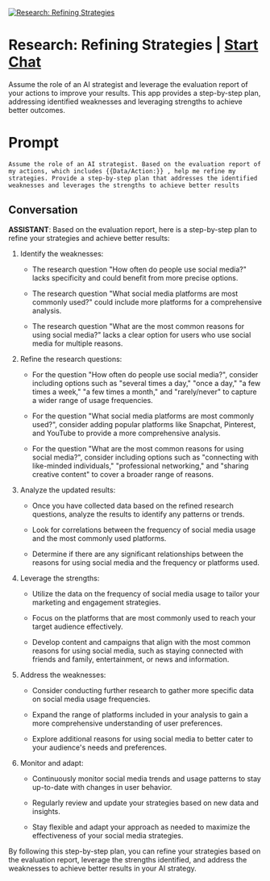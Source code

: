 
[![Research: Refining Strategies](https://flow-prompt-covers.s3.us-west-1.amazonaws.com/icon/vintage/vint_8.png)](https://gptcall.net/chat.html?data=%7B%22contact%22%3A%7B%22id%22%3A%22Z-z7qyO7T082xDRzhcZxW%22%2C%22flow%22%3Atrue%7D%7D)
# Research: Refining Strategies | [Start Chat](https://gptcall.net/chat.html?data=%7B%22contact%22%3A%7B%22id%22%3A%22Z-z7qyO7T082xDRzhcZxW%22%2C%22flow%22%3Atrue%7D%7D)
Assume the role of an AI strategist and leverage the evaluation report of your actions to improve your results. This app provides a step-by-step plan, addressing identified weaknesses and leveraging strengths to achieve better outcomes. 

# Prompt

```
Assume the role of an AI strategist. Based on the evaluation report of my actions, which includes {{Data/Action:}} , help me refine my strategies. Provide a step-by-step plan that addresses the identified weaknesses and leverages the strengths to achieve better results
```

## Conversation

**ASSISTANT**: Based on the evaluation report, here is a step-by-step plan to refine your strategies and achieve better results:



1. Identify the weaknesses: 

   - The research question "How often do people use social media?" lacks specificity and could benefit from more precise options.

   - The research question "What social media platforms are most commonly used?" could include more platforms for a comprehensive analysis.

   - The research question "What are the most common reasons for using social media?" lacks a clear option for users who use social media for multiple reasons.



2. Refine the research questions:

   - For the question "How often do people use social media?", consider including options such as "several times a day," "once a day," "a few times a week," "a few times a month," and "rarely/never" to capture a wider range of usage frequencies.

   - For the question "What social media platforms are most commonly used?", consider adding popular platforms like Snapchat, Pinterest, and YouTube to provide a more comprehensive analysis.

   - For the question "What are the most common reasons for using social media?", consider including options such as "connecting with like-minded individuals," "professional networking," and "sharing creative content" to cover a broader range of reasons.



3. Analyze the updated results:

   - Once you have collected data based on the refined research questions, analyze the results to identify any patterns or trends.

   - Look for correlations between the frequency of social media usage and the most commonly used platforms.

   - Determine if there are any significant relationships between the reasons for using social media and the frequency or platforms used.



4. Leverage the strengths:

   - Utilize the data on the frequency of social media usage to tailor your marketing and engagement strategies.

   - Focus on the platforms that are most commonly used to reach your target audience effectively.

   - Develop content and campaigns that align with the most common reasons for using social media, such as staying connected with friends and family, entertainment, or news and information.



5. Address the weaknesses:

   - Consider conducting further research to gather more specific data on social media usage frequencies.

   - Expand the range of platforms included in your analysis to gain a more comprehensive understanding of user preferences.

   - Explore additional reasons for using social media to better cater to your audience's needs and preferences.



6. Monitor and adapt:

   - Continuously monitor social media trends and usage patterns to stay up-to-date with changes in user behavior.

   - Regularly review and update your strategies based on new data and insights.

   - Stay flexible and adapt your approach as needed to maximize the effectiveness of your social media strategies.



By following this step-by-step plan, you can refine your strategies based on the evaluation report, leverage the strengths identified, and address the weaknesses to achieve better results in your AI strategy.


